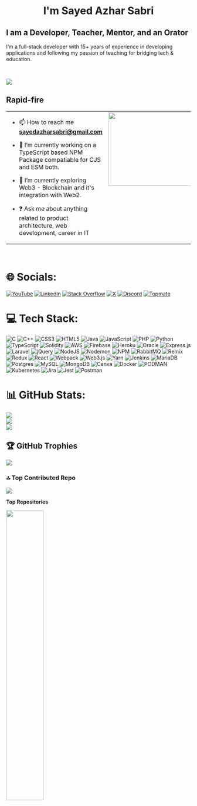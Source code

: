<h1 align="center"> I'm Sayed Azhar Sabri</h1>

## I am a Developer, Teacher, Mentor, and an Orator

I’m a full-stack developer with 15+ years of experience in developing applications and following my passion of teaching for bridging tech & education.

<br>

[![](https://visitcount.itsvg.in/api?id=sayedazharsabri&icon=4&color=2)](https://visitcount.itsvg.in)

## Rapid-fire

<table><tr><td valign="top" width="50%">

- 📫 How to reach me **sayedazharsabri@gmail.com**

- 🔭 I’m currently working on a TypeScript based NPM Package compatiable for CJS and ESM both.

- 🌱 I’m currently exploring Web3 - Blockchain and it's integration with Web2.

- ❓ Ask me about anything related to product architecture, web development, career in IT

</td><td valign="top" width="50%">

<img src="https://media.giphy.com/media/v1.Y2lkPTc5MGI3NjExNXE2aTlwb3FsMjZmNDNrYTBzb3R0MGYwODYzNDl6bnVuNjRoeW9vdSZlcD12MV9naWZzX3NlYXJjaCZjdD1n/AdtB8TtizElk0OrRGR/giphy.gif" align="left" height="200" width="300" />

</td></tr></table>

<br/>

# 🌐 Socials:

[![YouTube](https://img.shields.io/badge/YouTube-%23FF0000.svg?logo=YouTube&logoColor=white)](https://youtube.com/@codebyheart)
[![LinkedIn](https://img.shields.io/badge/LinkedIn-%230077B5.svg?logo=linkedin&logoColor=white)](https://linkedin.com/in/sayedazharsabri) [![Stack Overflow](https://img.shields.io/badge/-Stackoverflow-FE7A16?logo=stack-overflow&logoColor=white)](https://stackoverflow.com/users/10915218) [![X](https://img.shields.io/badge/X-black.svg?logo=X&logoColor=white)](https://x.com/SayedAzharSabri)
[![Discord](https://img.shields.io/badge/Discord-%237289DA.svg?logo=discord&logoColor=white)](https://discord.gg/azhar7756)
[![Topmate](https://img.shields.io/badge/Topmate-%23FF0000.svg?logo=Topmate&logoColor=white)](https://topmate.io/sayedazharsabri)

<!-- <div align="center">

[![Topmate](https://topmate.io/_next/image?url=%2Fimages%2Fcommon%2Ftopmate-light.svg&w=640&q=75)](https://topmate.io/sayedazharsabri/588813)

</div>
       -->

# 💻 Tech Stack:

![C](https://img.shields.io/badge/c-%2300599C.svg?style=for-the-badge&logo=c&logoColor=white) ![C++](https://img.shields.io/badge/c++-%2300599C.svg?style=for-the-badge&logo=c%2B%2B&logoColor=white) ![CSS3](https://img.shields.io/badge/css3-%231572B6.svg?style=for-the-badge&logo=css3&logoColor=white) ![HTML5](https://img.shields.io/badge/html5-%23E34F26.svg?style=for-the-badge&logo=html5&logoColor=white) ![Java](https://img.shields.io/badge/java-%23ED8B00.svg?style=for-the-badge&logo=openjdk&logoColor=white) ![JavaScript](https://img.shields.io/badge/javascript-%23323330.svg?style=for-the-badge&logo=javascript&logoColor=%23F7DF1E) ![PHP](https://img.shields.io/badge/php-%23777BB4.svg?style=for-the-badge&logo=php&logoColor=white) ![Python](https://img.shields.io/badge/python-3670A0?style=for-the-badge&logo=python&logoColor=ffdd54) ![TypeScript](https://img.shields.io/badge/typescript-%23007ACC.svg?style=for-the-badge&logo=typescript&logoColor=white) ![Solidity](https://img.shields.io/badge/Solidity-%23363636.svg?style=for-the-badge&logo=solidity&logoColor=white) ![AWS](https://img.shields.io/badge/AWS-%23FF9900.svg?style=for-the-badge&logo=amazon-aws&logoColor=white) ![Firebase](https://img.shields.io/badge/firebase-%23039BE5.svg?style=for-the-badge&logo=firebase) ![Heroku](https://img.shields.io/badge/heroku-%23430098.svg?style=for-the-badge&logo=heroku&logoColor=white) ![Oracle](https://img.shields.io/badge/Oracle-F80000?style=for-the-badge&logo=oracle&logoColor=white) ![Express.js](https://img.shields.io/badge/express.js-%23404d59.svg?style=for-the-badge&logo=express&logoColor=%2361DAFB) ![Laravel](https://img.shields.io/badge/laravel-%23FF2D20.svg?style=for-the-badge&logo=laravel&logoColor=white) ![jQuery](https://img.shields.io/badge/jquery-%230769AD.svg?style=for-the-badge&logo=jquery&logoColor=white) ![NodeJS](https://img.shields.io/badge/node.js-6DA55F?style=for-the-badge&logo=node.js&logoColor=white) ![Nodemon](https://img.shields.io/badge/NODEMON-%23323330.svg?style=for-the-badge&logo=nodemon&logoColor=%BBDEAD) ![NPM](https://img.shields.io/badge/NPM-%23CB3837.svg?style=for-the-badge&logo=npm&logoColor=white) ![RabbitMQ](https://img.shields.io/badge/rabbitmq-FF6600?style=for-the-badge&logo=rabbitmq&logoColor=white) ![Remix](https://img.shields.io/badge/remix-%23000.svg?style=for-the-badge&logo=remix&logoColor=white) ![Redux](https://img.shields.io/badge/redux-%23593d88.svg?style=for-the-badge&logo=redux&logoColor=white) ![React](https://img.shields.io/badge/react-%2320232a.svg?style=for-the-badge&logo=react&logoColor=%2361DAFB) ![Webpack](https://img.shields.io/badge/webpack-%238DD6F9.svg?style=for-the-badge&logo=webpack&logoColor=black) ![Web3.js](https://img.shields.io/badge/web3.js-F16822?style=for-the-badge&logo=web3.js&logoColor=white) ![Yarn](https://img.shields.io/badge/yarn-%232C8EBB.svg?style=for-the-badge&logo=yarn&logoColor=white) ![Jenkins](https://img.shields.io/badge/jenkins-%232C5263.svg?style=for-the-badge&logo=jenkins&logoColor=white) ![MariaDB](https://img.shields.io/badge/MariaDB-003545?style=for-the-badge&logo=mariadb&logoColor=white) ![Postgres](https://img.shields.io/badge/postgres-%23316192.svg?style=for-the-badge&logo=postgresql&logoColor=white) ![MySQL](https://img.shields.io/badge/mysql-%2300000f.svg?style=for-the-badge&logo=mysql&logoColor=white) ![MongoDB](https://img.shields.io/badge/MongoDB-%234ea94b.svg?style=for-the-badge&logo=mongodb&logoColor=white) ![Canva](https://img.shields.io/badge/Canva-%2300C4CC.svg?style=for-the-badge&logo=Canva&logoColor=white) ![Docker](https://img.shields.io/badge/docker-%230db7ed.svg?style=for-the-badge&logo=docker&logoColor=white) ![PODMAN](https://img.shields.io/badge/podman-892CA0.svg?style=for-the-badge&logo=podman&logoColor=white) ![Kubernetes](https://img.shields.io/badge/kubernetes-%23326ce5.svg?style=for-the-badge&logo=kubernetes&logoColor=white) ![Jira](https://img.shields.io/badge/jira-%230A0FFF.svg?style=for-the-badge&logo=jira&logoColor=white) ![Jest](https://img.shields.io/badge/-jest-%23C21325?style=for-the-badge&logo=jest&logoColor=white) ![Postman](https://img.shields.io/badge/Postman-FF6C37?style=for-the-badge&logo=postman&logoColor=white)

# 📊 GitHub Stats:

![](https://github-readme-stats.vercel.app/api?username=sayedazharsabri&theme=darcula&hide_border=false&include_all_commits=false&count_private=true)<br/>
![](https://github-readme-streak-stats.herokuapp.com/?user=sayedazharsabri&theme=darcula&hide_border=false)<br/>
![](https://github-readme-stats.vercel.app/api/top-langs/?username=sayedazharsabri&theme=darcula&hide_border=false&include_all_commits=false&count_private=true&layout=compact)

## 🏆 GitHub Trophies

![](https://github-profile-trophy.vercel.app/?username=sayedazharsabri&theme=gruvbox&no-frame=false&no-bg=false&margin-w=4)

### 🔝 Top Contributed Repo

![](https://github-contributor-stats.vercel.app/api?username=sayedazharsabri&limit=5&theme=dark&combine_all_yearly_contributions=true)

<b>Top Repositories</b>

<div width="100%" align="center"><a href="https://github.com/sayedazharsabri/Quiz-App-REST-API-TS-Mongoose" align="left"><img align="left" width="45%" src="https://github-readme-stats.vercel.app/api/pin/?username=sayedazharsabri&repo=Quiz-App-REST-API-TS-Mongoose&title_color=0891b2&text_color=ffffff&icon_color=0891b2&bg_color=1c1917&hide_border=true&locale=en" /></a></div>

<br /><br /><br /><br >

